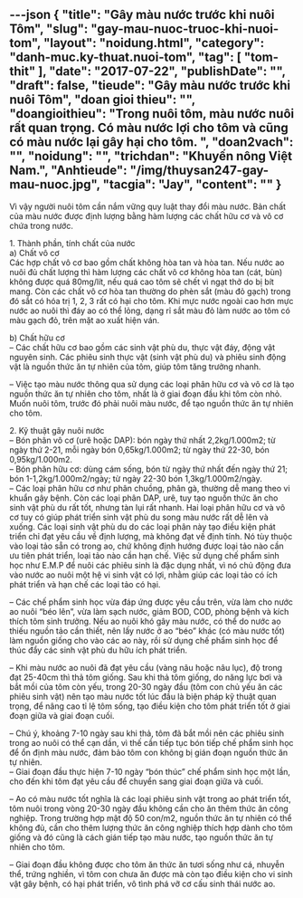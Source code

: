 ---json
{
    "title": "Gây màu nước trước khi nuôi Tôm",
    "slug": "gay-mau-nuoc-truoc-khi-nuoi-tom",
    "layout": "noidung.html",
    "category": "danh-muc.ky-thuat.nuoi-tom",
    "tag": [
        "tom-thit"
    ],
    "date": "2017-07-22",
    "publishDate": "",
    "draft": false,
    "tieude": "Gây màu nước trước khi nuôi Tôm",
    "doan gioi thieu": "",
    "doangioithieu": "Trong nuôi tôm, màu nước nuôi rất quan trọng. Có màu nước lợi cho tôm và cũng có màu nước lại gây hại cho tôm. ",
    "doan2vach": "",
    "noidung": "",
    "trichdan": "Khuyến nông Việt Nam.",
    "Anhtieude": "/img/thuysan247-gay-mau-nuoc.jpg",
    "tacgia": "Jay",
    "__content__": ""
}
---
<p>V&igrave; vậy người nu&ocirc;i t&ocirc;m cần nắm vững quy luật thay đổi m&agrave;u nước. Bản chất của m&agrave;u nước được định lượng bằng h&agrave;m lượng c&aacute;c chất hữu cơ v&agrave; v&ocirc; cơ chứa trong nước.</p>

<p>1. Th&agrave;nh phần, t&iacute;nh chất của nước<br />
a) Chất v&ocirc; cơ<br />
C&aacute;c hợp chất v&ocirc; cơ bao gồm chất kh&ocirc;ng h&ograve;a tan v&agrave; h&ograve;a tan. Nếu nước ao nu&ocirc;i đủ chất lượng th&igrave; h&agrave;m lượng c&aacute;c chất v&ocirc; cơ kh&ocirc;ng h&ograve;a tan (c&aacute;t, b&ugrave;n) kh&ocirc;ng được qu&aacute; 80mg/l&iacute;t, nếu qu&aacute; cao t&ocirc;m sẽ chết v&igrave; ngạt thở do bị b&iacute;t mang. C&ograve;n c&aacute;c chất v&ocirc; cơ h&ograve;a tan thường do ph&egrave;n sắt (m&agrave;u đỏ gạch) trong đ&oacute; sắt c&oacute; h&oacute;a trị 1, 2, 3 rất c&oacute; hại cho t&ocirc;m. Khi mực nước ngo&agrave;i cao hơn mực nước ao nu&ocirc;i th&igrave; đ&aacute;y ao c&oacute; thể lỏng, dạng rỉ sắt m&agrave;u đỏ l&agrave;m nước ao t&ocirc;m c&oacute; m&agrave;u gạch đỏ, tr&ecirc;n mặt ao xuất hiện v&aacute;n.</p>

<p>b) Chất hữu cơ<br />
&ndash; C&aacute;c chất hữu cơ bao gồm c&aacute;c sinh vật ph&ugrave; du, thực vật đ&aacute;y, động vật nguy&ecirc;n sinh. C&aacute;c phi&ecirc;u sinh thực vật (sinh vật ph&ugrave; du) v&agrave; phi&ecirc;u sinh động vật l&agrave; nguồn thức ăn tự nhi&ecirc;n của t&ocirc;m, gi&uacute;p t&ocirc;m tăng trưởng nhanh.</p>

<p>&ndash; Việc tạo m&agrave;u nước th&ocirc;ng qua sử dụng c&aacute;c loại ph&acirc;n hữu cơ v&agrave; v&ocirc; cơ l&agrave; tạo nguồn thức ăn tự nhi&ecirc;n cho t&ocirc;m, nhất l&agrave; ở giai đoạn đầu khi t&ocirc;m c&ograve;n nhỏ. Muốn nu&ocirc;i t&ocirc;m, trước đ&oacute; phải nu&ocirc;i m&agrave;u nước, để tạo nguồn thức ăn tự nhi&ecirc;n cho t&ocirc;m.</p>

<p>2. Kỹ thuật g&acirc;y nu&ocirc;i nước<br />
&ndash; B&oacute;n ph&acirc;n v&ocirc; cơ (ur&ecirc; hoặc DAP): b&oacute;n ng&agrave;y thứ nhất 2,2kg/1.000m2; từ ng&agrave;y thứ 2-21, mỗi ng&agrave;y b&oacute;n 0,65kg/1.000m2; từ ng&agrave;y thứ 22-30, b&oacute;n 0,95kg/1.000m2.<br />
&ndash; B&oacute;n ph&acirc;n hữu cơ: d&ugrave;ng c&aacute;m sống, b&oacute;n từ ng&agrave;y thứ nhất đến ng&agrave;y thứ 21; b&oacute;n 1-1,2kg/1.000m2/ng&agrave;y; từ ng&agrave;y 22-30 b&oacute;n 1,3kg/1.000m2/ng&agrave;y.<br />
&ndash; C&aacute;c loại ph&acirc;n hữu cơ như ph&acirc;n chuồng, ph&acirc;n g&agrave;, thường dễ mang theo vi khuẩn g&acirc;y bệnh. C&ograve;n c&aacute;c loại ph&acirc;n DAP, ur&ecirc;, tuy tạo nguồn thức ăn cho sinh vật ph&ugrave; du rất tốt, nhưng t&agrave;n lụi rất nhanh. Hai loại ph&acirc;n hữu cơ v&agrave; v&ocirc; cơ tuy c&oacute; gi&uacute;p ph&aacute;t triển sinh vật ph&ugrave; du song m&agrave;u nước rất dễ l&ecirc;n v&agrave; xuống. C&aacute;c loại sinh vật ph&ugrave; du do c&aacute;c loại ph&acirc;n n&agrave;y tạo điều kiện ph&aacute;t triển chỉ đạt y&ecirc;u cầu về định lượng, m&agrave; kh&ocirc;ng đạt về định t&iacute;nh. N&oacute; t&ugrave;y thuộc v&agrave;o loại tảo sẵn c&oacute; trong ao, chứ kh&ocirc;ng định hướng được loại tảo n&agrave;o cần ưu ti&ecirc;n ph&aacute;t triển, loại tảo n&agrave;o cần hạn chế. Việc sử dụng chế phẩm sinh học như E.M.P để nu&ocirc;i c&aacute;c phi&ecirc;u sinh l&agrave; đặc dụng nhất, v&igrave; n&oacute; chủ động đưa v&agrave;o nước ao nu&ocirc;i một hệ vi sinh vật c&oacute; lợi, nhằm gi&uacute;p c&aacute;c loại tảo c&oacute; &iacute;ch ph&aacute;t triển v&agrave; hạn chế c&aacute;c loại tảo c&oacute; hại.</p>

<p>&ndash; C&aacute;c chế phẩm sinh học vừa đ&aacute;p ứng được y&ecirc;u cầu tr&ecirc;n, vừa l&agrave;m cho nước ao nu&ocirc;i &ldquo;b&eacute;o l&ecirc;n&rdquo;, vừa l&agrave;m sạch nước, giảm BOD, COD, ph&ograve;ng bệnh v&agrave; k&iacute;ch th&iacute;ch t&ocirc;m sinh trưởng. Nếu ao nu&ocirc;i kh&oacute; g&acirc;y m&agrave;u nước, c&oacute; thể do nước ao thiếu nguồn tảo cần thiết, n&ecirc;n lấy nước ở ao &ldquo;b&eacute;o&rdquo; kh&aacute;c (c&oacute; m&agrave;u nước tốt) l&agrave;m nguồn giống cho v&agrave;o c&aacute;c ao n&agrave;y, rồi sử dụng chế phẩm sinh học để th&uacute;c đẩy c&aacute;c sinh vật ph&ugrave; du hữu &iacute;ch ph&aacute;t triển.</p>

<p>&ndash; Khi m&agrave;u nước ao nu&ocirc;i đ&atilde; đạt y&ecirc;u cầu (v&agrave;ng n&acirc;u hoặc n&acirc;u lục), độ trong đạt 25-40cm th&igrave; thả t&ocirc;m giống. Sau khi thả t&ocirc;m giống, do năng lực bơi v&agrave; bắt mồi của t&ocirc;m c&ograve;n yếu, trong 20-30 ng&agrave;y đầu (t&ocirc;m con chủ yếu ăn c&aacute;c phi&ecirc;u sinh vật) n&ecirc;n tạo m&agrave;u nước tốt l&uacute;c đầu l&agrave; biện ph&aacute;p kỹ thuật quan trọng, để n&acirc;ng cao tỉ lệ t&ocirc;m sống, tạo điều kiện cho t&ocirc;m ph&aacute;t triển tốt ở giai đoạn giữa v&agrave; giai đoạn cuối.</p>

<p>&ndash; Ch&uacute; &yacute;, khoảng 7-10 ng&agrave;y sau khi thả, t&ocirc;m đ&atilde; bắt mồi n&ecirc;n c&aacute;c phi&ecirc;u sinh trong ao nu&ocirc;i c&oacute; thể cạn dần, v&igrave; thế cần tiếp tục b&oacute;n tiếp chế phẩm sinh học để ổn định m&agrave;u nước, đảm bảo t&ocirc;m con kh&ocirc;ng bị gi&aacute;n đoạn nguồn thức ăn tự nhi&ecirc;n.<br />
&ndash; Giai đoạn đầu thực hiện 7-10 ng&agrave;y &ldquo;b&oacute;n th&uacute;c&rdquo; chế phẩm sinh học một lần, cho đến khi t&ocirc;m đạt y&ecirc;u cầu để chuyển sang giai đoạn giữa v&agrave; cuối.</p>

<p>&ndash; Ao c&oacute; m&agrave;u nước tốt nghĩa l&agrave; c&aacute;c loại phi&ecirc;u sinh vật trong ao ph&aacute;t triển tốt, t&ocirc;m nu&ocirc;i trong v&ograve;ng 20-30 ng&agrave;y đầu kh&ocirc;ng cần cho ăn th&ecirc;m thức ăn c&ocirc;ng nghiệp. Trong trường hợp mật độ 50 con/m2, nguồn thức ăn tự nhi&ecirc;n c&oacute; thể kh&ocirc;ng đủ, cần cho th&ecirc;m lượng thức ăn c&ocirc;ng nghiệp th&iacute;ch hợp d&agrave;nh cho t&ocirc;m giống v&agrave; đ&oacute; cũng l&agrave; c&aacute;ch gi&aacute;n tiếp tạo m&agrave;u nước, tạo nguồn thức ăn tự nhi&ecirc;n cho t&ocirc;m.</p>

<p>&ndash; Giai đoạn đầu kh&ocirc;ng được cho t&ocirc;m ăn thức ăn tươi sống như c&aacute;, nhuyễn thể, trứng nghiền, v&igrave; t&ocirc;m con chưa ăn được m&agrave; c&ograve;n tạo điều kiện cho vi sinh vật g&acirc;y bệnh, c&oacute; hại ph&aacute;t triển, v&ocirc; t&igrave;nh ph&aacute; vỡ cơ cấu sinh th&aacute;i nước ao.</p>
